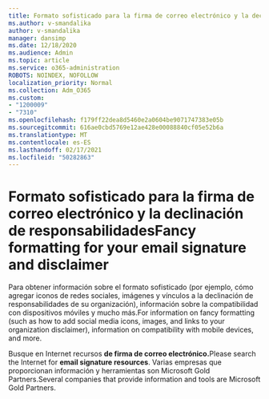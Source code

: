 ```yaml
---
title: Formato sofisticado para la firma de correo electrónico y la declinación de responsabilidades
ms.author: v-smandalika
author: v-smandalika
manager: dansimp
ms.date: 12/18/2020
ms.audience: Admin
ms.topic: article
ms.service: o365-administration
ROBOTS: NOINDEX, NOFOLLOW
localization_priority: Normal
ms.collection: Adm_O365
ms.custom:
- "1200009"
- "7310"
ms.openlocfilehash: f179ff22dea8d5460e2a0604be9071747383e05b
ms.sourcegitcommit: 616ae0cbd5769e12ae428e00088840cf05e52b6a
ms.translationtype: MT
ms.contentlocale: es-ES
ms.lasthandoff: 02/17/2021
ms.locfileid: "50282863"
---
```

# <a name="fancy-formatting-for-your-email-signature-and-disclaimer"></a><span data-ttu-id="c5671-102">Formato sofisticado para la firma de correo electrónico y la declinación de responsabilidades</span><span class="sxs-lookup"><span data-stu-id="c5671-102">Fancy formatting for your email signature and disclaimer</span></span>
<span data-ttu-id="c5671-103">Para obtener información sobre el formato sofisticado (por ejemplo, cómo agregar iconos de redes sociales, imágenes y vínculos a la declinación de responsabilidades de su organización), información sobre la compatibilidad con dispositivos móviles y mucho más.</span><span class="sxs-lookup"><span data-stu-id="c5671-103">For information on fancy formatting (such as how to add social media icons, images, and links to your organization disclaimer), information on compatibility with mobile devices, and more.</span></span>

<span data-ttu-id="c5671-104">Busque en Internet recursos **de firma de correo electrónico.**</span><span class="sxs-lookup"><span data-stu-id="c5671-104">Please search the Internet for **email signature resources**.</span></span> <span data-ttu-id="c5671-105">Varias empresas que proporcionan información y herramientas son Microsoft Gold Partners.</span><span class="sxs-lookup"><span data-stu-id="c5671-105">Several companies that provide information and tools are Microsoft Gold Partners.</span></span>
